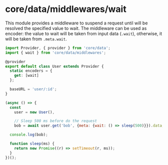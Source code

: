 # core/data/middlewares/wait

This module provides a middleware to suspend a request until will be resolved the specified value to wait.
The middleware can be used as encoder: the value to wait will be taken from input data (`.wait`),
otherwise, it will be taken from `.meta.wait`.

```js
import Provider, { provider } from 'core/data';
import { wait } from 'core/data/middlewares';

@provider
export default class User extends Provider {
  static encoders = {
    get: [wait]
  };

  baseURL = 'user/:id';
}

(async () => {
  const
    user = new User(),

    // Sleep 500 ms before do the request
    bob = await user.get('bob', {meta: {wait: () => sleep(500)}}).data;

  console.log(bob);

  function sleep(ms) {
    return new Promise((r) => setTimeout(r, ms));
  }
})();
```
